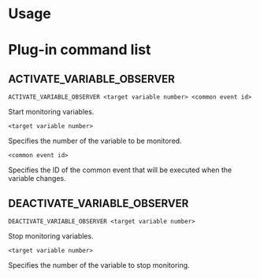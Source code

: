 Usage
=====

Plug-in command list
====================

ACTIVATE_VARIABLE_OBSERVER
--------------------------

    ACTIVATE_VARIABLE_OBSERVER <target variable number> <common event id>

Start monitoring variables.

    <target variable number>


Specifies the number of the variable to be monitored.


    <common event id>

Specifies the ID of the common event that will be executed when the variable
changes.


DEACTIVATE_VARIABLE_OBSERVER
--------------------------

    DEACTIVATE_VARIABLE_OBSERVER <target variable number>

Stop monitoring variables.


    <target variable number>

Specifies the number of the variable to stop monitoring.
